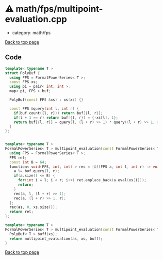<!-- mathjax config similar to math.stackexchange -->
<script type="text/javascript" async
  src="https://cdnjs.cloudflare.com/ajax/libs/mathjax/2.7.5/MathJax.js?config=TeX-MML-AM_CHTML">
</script>
<script type="text/x-mathjax-config">
  MathJax.Hub.Config({
    TeX: { equationNumbers: { autoNumber: "AMS" }},
    tex2jax: {
      inlineMath: [ ['$','$'] ],
      processEscapes: true
    },
    "HTML-CSS": { matchFontHeight: false },
    displayAlign: "left",
    displayIndent: "2em"
  });
</script>

<script type="text/javascript" src="https://cdnjs.cloudflare.com/ajax/libs/jquery/3.4.1/jquery.min.js"></script>
<script src="https://cdn.jsdelivr.net/npm/jquery-balloon-js@1.1.2/jquery.balloon.min.js" integrity="sha256-ZEYs9VrgAeNuPvs15E39OsyOJaIkXEEt10fzxJ20+2I=" crossorigin="anonymous"></script>
<script type="text/javascript" src="../../../assets/js/copy-button.js"></script>
<link rel="stylesheet" href="../../../assets/css/copy-button.css" />


# :warning: math/fps/multipoint-evaluation.cpp
* category: math/fps


[Back to top page](../../../index.html)



## Code
```cpp
template< typename T >
struct PolyBuf {
  using FPS = FormalPowerSeries< T >;
  const FPS xs;
  using pi = pair< int, int >;
  map< pi, FPS > buf;

  PolyBuf(const FPS &xs) : xs(xs) {}

  const FPS &query(int l, int r) {
    if(buf.count({l, r})) return buf[{l, r}];
    if(l + 1 == r) return buf[{l, r}] = {-xs[l], 1};
    return buf[{l, r}] = query(l, (l + r) >> 1) * query((l + r) >> 1, r);
  }
};


template< typename T >
FormalPowerSeries< T > multipoint_evaluation(const FormalPowerSeries< T > &as, const FormalPowerSeries< T > &xs, PolyBuf< T > &buf) {
  using FPS = FormalPowerSeries< T >;
  FPS ret;
  const int B = 64;
  function< void(FPS, int, int) > rec = [&](FPS a, int l, int r) -> void {
    a %= buf.query(l, r);
    if(a.size() <= B) {
      for(int i = l; i < r; i++) ret.emplace_back(a.eval(xs[i]));
      return;
    }
    rec(a, l, (l + r) >> 1);
    rec(a, (l + r) >> 1, r);
  };
  rec(as, 0, xs.size());
  return ret;
};

template< typename T >
FormalPowerSeries< T > multipoint_evaluation(const FormalPowerSeries< T > &as, const FormalPowerSeries< T > &xs) {
  PolyBuf< T > buff(xs);
  return multipoint_evaluation(as, xs, buff);
}


```

[Back to top page](../../../index.html)

